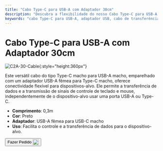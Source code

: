 ```yaml
---
title: "Cabo Type-C para USB-A com Adaptador 30cm"
description: "Descubra a flexibilidade do nosso Cabo Type-C para USB-A com Adaptador, projetado para transferência de dados sem interrupções e transmissão de sinais de controle. Perfeito para conectar dispositivos com portas USB-A ou Type-C."
keywords: "cabo Type-C para USB-A, adaptador USB, cabo de transferência de dados, cabo de sinal de controle, conectividade versátil"
---
```


# Cabo Type-C para USB-A com Adaptador 30cm

![C2A-30-Cable](/images/product/part/OP-04-CABLE30-C2A.jpg){:style="height:360px"}

Este versátil cabo do tipo Type-C macho para USB-A macho, emparelhado com um adaptador USB-A fêmea para Type-C macho, oferece conectividade flexível para dispositivos-alvo. Ele permite a transferência de dados e a transmissão de sinais de controle de teclado e mouse, independentemente de o dispositivo-alvo usar uma porta USB-A ou Type-C.

- **Comprimento**: 0,3m
- **Cor**: Preto
- **Adaptador**: USB-A fêmea para USB-C macho
- **Uso**: Facilita o controle e a transferência de dados para o dispositivo-alvo.

<button class="md-button" onclick="window.location.href='https://shop.techxartisan.com/products/type-c-to-usb-a-cable-with-adapter'"> Fazer Pedido <img src="/images/trademark/txa.svg" alt="TxA Shop" style="vertical-align: middle; height: 20px;"></button>
